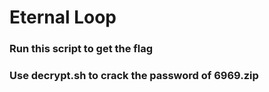 # Eternal Loop
### Run this script to get the flag
### Use decrypt.sh to crack the password of 6969.zip
